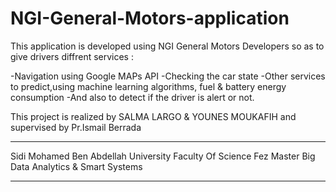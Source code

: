 # NGI-General-Motors-application
This application is developed  using NGI General Motors Developers so as to give drivers diffrent services :

-Navigation using Google MAPs API
-Checking the car state
-Other services to predict,using machine learning algorithms, fuel & battery energy consumption
-And also to detect if the driver is alert or not. 

This project is realized by SALMA LARGO & YOUNES MOUKAFIH and supervised by Pr.Ismail Berrada

********************************************************************************************
Sidi Mohamed Ben Abdellah University
Faculty Of Science Fez
Master Big Data Analytics & Smart Systems

********************************************************************************************
